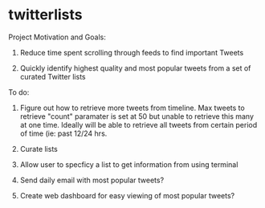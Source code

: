 # twitterlists

Project Motivation and Goals:


1. Reduce time spent scrolling through feeds to find important Tweets

2. Quickly identify highest quality and most popular tweets from a set of curated Twitter lists


To do: 

1. Figure out how to retrieve more tweets from timeline. Max tweets to retrieve "count" paramater is set at 50 but unable to retrieve this many at one time. Ideally will be able to retrieve all tweets from certain period of time (ie: past 12/24 hrs.

2. Curate lists

3. Allow user to specficy a list to get information from using terminal

5. Send daily email with most popular tweets?

6. Create web dashboard for easy viewing of most popular tweets?


